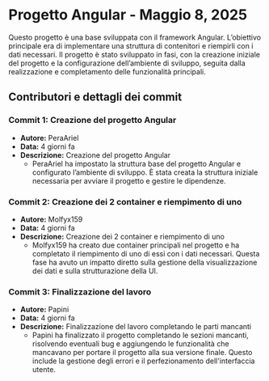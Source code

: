 # Progetto Angular - Maggio 8, 2025

Questo progetto è una base sviluppata con il framework Angular. L’obiettivo principale era di implementare una struttura di contenitori e riempirli con i dati necessari. Il progetto è stato sviluppato in fasi, con la creazione iniziale del progetto e la configurazione dell’ambiente di sviluppo, seguita dalla realizzazione e completamento delle funzionalità principali.

## Contributori e dettagli dei commit

### Commit 1: Creazione del progetto Angular
- **Autore:** PeraAriel
- **Data:** 4 giorni fa
- **Descrizione:** Creazione del progetto Angular
  - PeraAriel ha impostato la struttura base del progetto Angular e configurato l’ambiente di sviluppo. È stata creata la struttura iniziale necessaria per avviare il progetto e gestire le dipendenze.

### Commit 2: Creazione dei 2 container e riempimento di uno
- **Autore:** Molfyx159
- **Data:** 4 giorni fa
- **Descrizione:** Creazione dei 2 container e riempimento di uno
  - Molfyx159 ha creato due container principali nel progetto e ha completato il riempimento di uno di essi con i dati necessari. Questa fase ha avuto un impatto diretto sulla gestione della visualizzazione dei dati e sulla strutturazione della UI.

### Commit 3: Finalizzazione del lavoro
- **Autore:** Papini
- **Data:** 4 giorni fa
- **Descrizione:** Finalizzazione del lavoro completando le parti mancanti
  - Papini ha finalizzato il progetto completando le sezioni mancanti, risolvendo eventuali bug e aggiungendo le funzionalità che mancavano per portare il progetto alla sua versione finale. Questo include la gestione degli errori e il perfezionamento dell'interfaccia utente.
